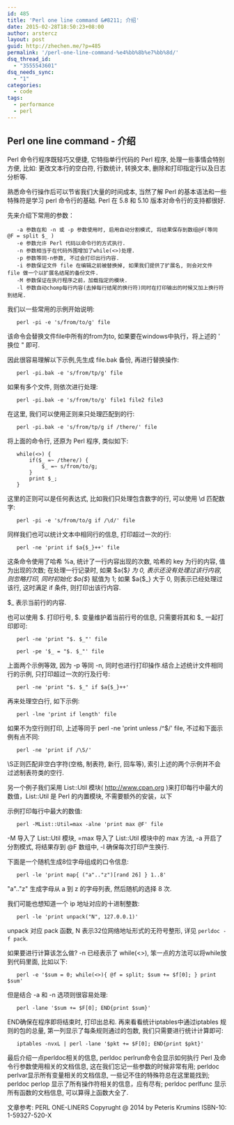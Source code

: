 ```yaml
---
id: 485
title: 'Perl one line command &#8211; 介绍'
date: 2015-02-28T18:50:23+08:00
author: arstercz
layout: post
guid: http://zhechen.me/?p=485
permalink: '/perl-one-line-command-%e4%bb%8b%e7%bb%8d/'
dsq_thread_id:
  - "3555543601"
dsq_needs_sync:
  - "1"
categories:
  - code
tags:
  - performance
  - perl
---
```

## Perl one line command - 介绍

Perl 命令行程序既轻巧又便捷, 它特指单行代码的 Perl 程序, 处理一些事情会特别方便, 比如: 更改文本行的空白符, 行数统计, 转换文本, 删除和打印指定行以及日志分析等.

熟悉命令行操作后可以节省我们大量的时间成本, 当然了解 Perl 的基本语法和一些特殊符是学习 perl 命令行的基础. Perl 在 5.8 和 5.10 版本对命令行的支持都很好.

先来介绍下常用的参数：
```
   -a 参数在和 -n 或 -p 参数使用时, 启用自动分割模式, 将结果保存到数组@F(等同 @F = split $_ )
   -e 参数允许 Perl 代码以命令行的方式执行.
   -n 参数相当于在代码外围增加了while(<>)处理.
   -p 参数等同-n参数, 不过会打印出行内容.
   -i 参数保证文件 file 在编辑之前被替换掉, 如果我们提供了扩展名, 则会对文件 file 做一个以扩展名结尾的备份文件.
   -M 参数保证在执行程序之前，加载指定的模块.
   -l 参数自动chomp每行内容(去掉每行结尾的换行符)同时在打印输出的时候又加上换行符到结尾.
```


我们以一些常用的示例开始说明:
```
   perl -pi -e 's/from/to/g' file
```
该命令会替换文件file中所有的from为to, 如果要在windows中执行，将上述的 ' 换位 " 即可.

因此很容易理解以下示例,先生成 file.bak 备份, 再进行替换操作:
```
   perl -pi.bak -e 's/from/tp/g' file
```

如果有多个文件, 则依次进行处理:
```
   perl -pi.bak -e 's/from/to/g' file1 file2 file3
```

在这里, 我们可以使用正则来只处理匹配到的行:
```
   perl -pi.bak -e 's/from/tp/g if /there/' file
```

将上面的命令行, 还原为 Perl 程序, 类似如下:
```
   while(<>) {
       if($_ =~ /there/) {
           $_ =~ s/from/to/g;
       }
       print $_;
   }
```

这里的正则可以是任何表达式, 比如我们只处理包含数字的行, 可以使用 \d 匹配数字:
```
   perl -pi -e 's/from/to/g if /\d/' file
```

同样我们也可以统计文本中相同行的信息, 打印超过一次的行:
```
   perl -ne 'print if $a{$_}++' file
```
这条命令使用了哈希 %a, 统计了一行内容出现的次数, 哈希的 key 为行的内容, 值为出现的次数; 在处理一行记录时, 如果 $a{$_} 为 0, 表示还没有处理过该行内容, 则忽略打印, 同时初始化 $a{$_} 赋值为 1; 如果 $a{$_} 大于 0, 则表示已经处理过该行, 这时满足 if 条件, 则打印出该行内容. 

$_ 表示当前行的内容. 

也可以使用 $. 打印行号, $. 变量维护着当前行号的信息, 只需要将其和 $_ 一起打印即可:
```
   perl -ne 'print "$. $_"' file

   perl -pe '$_ = "$. $_"' file
```
上面两个示例等效, 因为 -p 等同 -n, 同时也进行打印操作.结合上述统计文件相同行的示例, 只打印超过一次的行及行号:
```
   perl -ne 'print "$. $_" if $a{$_}++'
```

再来处理空白行, 如下示例:
```
   perl -lne 'print if length' file
```
如果不为空行则打印, 上述等同于 perl -ne 'print unless /^$/' file, 不过和下面示例有点不同:
```
   perl -ne 'print if /\S/'
```
\S正则匹配非空白字符(空格, 制表符, 新行, 回车等), 索引上述的两个示例并不会过滤制表符类的空行.

另一个例子我们采用 List::Util 模块( <a href="http://www.cpan.org">http://www.cpan.org</a> )来打印每行中最大的数值，List::Util 是 Perl 的内置模块, 不需要额外的安装，以下

示例打印每行中最大的数值:
```
   perl -MList::Util=max -alne 'print max @F' file
```
-M 导入了 List::Util 模块, =max 导入了 List::Util 模块中的 max 方法, -a 开启了分割模式, 将结果存到 @F 数组中, -l 确保每次打印产生换行.

下面是一个随机生成8位字母组成的口令信息:
```
   perl -le 'print map{ ("a".."z")[rand 26] } 1..8'
```
"a".."z" 生成字母从 a 到 z 的字母列表, 然后随机的选择 8 次.

我们可能也想知道一个 ip 地址对应的十进制整数:
```
   perl -le 'print unpack("N", 127.0.0.1)'
```
unpack 对应 pack 函数, N 表示32位网络地址形式的无符号整形, 详见 `perldoc -f pack`.

如果要进行计算该怎么做?  -n 已经表示了 while(<>), 笨一点的方法可以将while放到代码里面, 比如以下:
```
   perl -e '$sum = 0; while(<>){ @f = split; $sum += $f[0]; } print $sum'
```
但是结合 -a 和 -n 选项则很容易处理:
```
   perl -lane '$sum += $F[0]; END{print $sum}'
```
END确保在程序即将结束时, 打印出总和.
再来看看统计iptables中通过iptables 规则的包的总量, 第一列显示了每条规则通过的包数, 我们只需要进行统计计算即可:
```
   iptables -nvxL | perl -lane '$pkt += $F[0]; END{print $pkt}'
```

最后介绍一点perldoc相关的信息, perldoc perlrun命令会显示如何执行 Perl 及命令行参数使用相关的文档信息, 这在我们忘记一些参数的时候非常有用; perldoc perlvar显示所有变量相关的文档信息, 一些记不住的特殊符总在这里能找到; perldoc perlop 显示了所有操作符相关的信息，应有尽有; perldoc perlfunc 显示所有函数的文档信息, 可以算得上函数大全了.

文章参考: PERL ONE-LINERS Copyrught @ 2014 by Peteris Krumins ISBN-10: 1-59327-520-X
